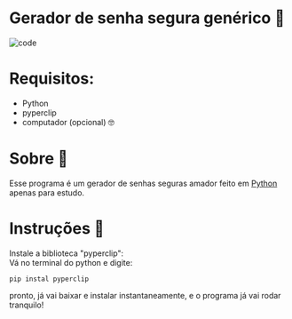 # Gerador de senha segura genérico 🔐
![code](https://github.com/user-attachments/assets/23ad8e44-afc3-4e91-a1a3-2130a7d1f550)

# Requisitos:
- Python
- pyperclip
- computador (opcional) 🤓

# Sobre 🧻
Esse programa é um gerador de senhas seguras amador feito em <a href="https://www.python.org" target="_blank">Python</a> apenas para estudo.

# Instruções 🧲
Instale a biblioteca "pyperclip":<br>
Vá no terminal do python e digite:
```
pip instal pyperclip
```
pronto, já vai baixar e instalar instantaneamente, e o programa já vai rodar tranquilo!
